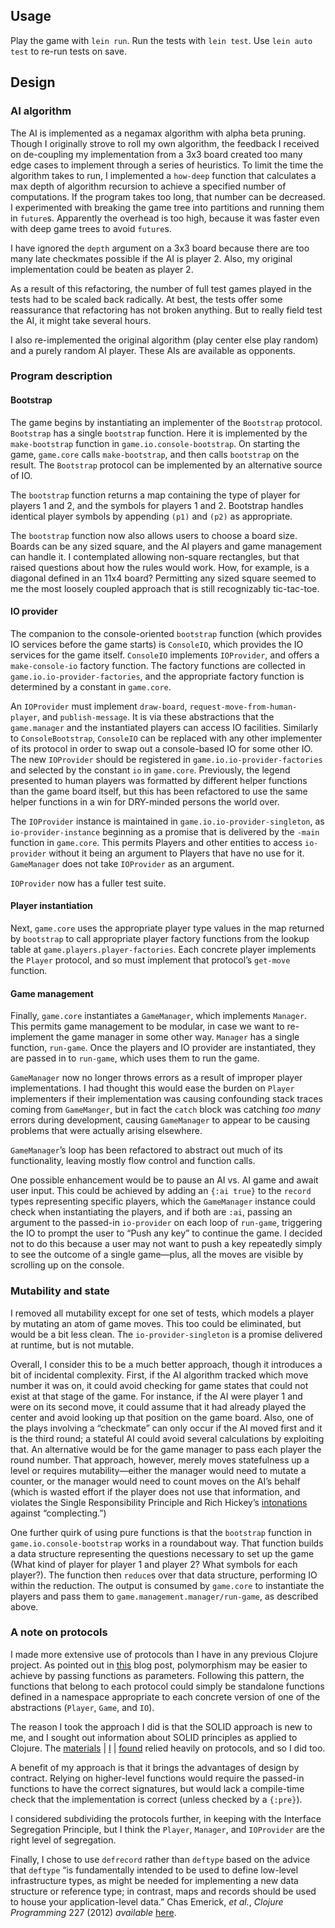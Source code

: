Usage
-----

Play the game with `lein run`. Run the tests with `lein test`. Use
`lein auto test` to re-run tests on save.

Design
------

### AI algorithm

The AI is implemented as a negamax algorithm with alpha beta pruning.
Though I originally strove to roll my own algorithm, the feedback I
received on de-coupling my implementation from a 3x3 board created too
many edge cases to implement through a series of heuristics. To limit
the time the algorithm takes to run, I implemented a `how-deep` function
that calculates a max depth of algorithm recursion to achieve a
specified number of computations. If the program takes too long, that
number can be decreased. I experimented with breaking the game tree 
into partitions and running them in `future`s. Apparently the overhead is
too high, because it was faster even with deep game trees to avoid `future`s.

I have ignored the `depth` argument on a 3x3
board because there are too many late checkmates possible if the AI is
player 2. Also, my original implementation could be beaten as player 2.

As a result of this refactoring, the number of full test games played in
the tests had to be scaled back radically. At best, the tests offer some
reassurance that refactoring has not broken anything. But to really
field test the AI, it might take several hours.

I also re-implemented the original algorithm (play center else play
random) and a purely random AI player. These AIs are available as
opponents.

### Program description

#### Bootstrap

The game begins by instantiating an implementer of the `Bootstrap`
protocol. `Bootstrap` has a single `bootstrap` function. Here it is
implemented by the `make-bootstrap` function in
`game.io.console-bootstrap`. On starting the game, `game.core` calls
`make-bootstrap`, and then calls `bootstrap` on the result. The
`Bootstrap` protocol can be implemented by an alternative source of IO.

The `bootstrap` function returns a map containing the type of player for
players 1 and 2, and the symbols for players 1 and 2. Bootstrap handles
identical player symbols by appending `(p1)` and `(p2)` as appropriate.

The `bootstrap` function now also allows users to choose a board size.
Boards can be any sized square, and the AI players and game management
can handle it. I contemplated allowing non-square rectangles, but that
raised questions about how the rules would work. How, for example, is a
diagonal defined in an 11x4 board? Permitting any sized square seemed to
me the most loosely coupled approach that is still recognizably
tic-tac-toe.

#### IO provider

The companion to the console-oriented `bootstrap` function (which
provides IO services before the game starts) is `ConsoleIO`, which
provides the IO services for the game itself. `ConsoleIO` implements
`IOProvider`, and offers a `make-console-io` factory function. The
factory functions are collected in `game.io.io-provider-factories`, and
the appropriate factory function is determined by a constant in
`game.core`.

An `IOProvider` must implement `draw-board`,
`request-move-from-human-player`, and `publish-message`. It is via these
abstractions that the `game.manager` and the instantiated players can
access IO facilities. Similarly to `ConsoleBootstrap`, `ConsoleIO` can
be replaced with any other implementer of its protocol in order to swap
out a console-based IO for some other IO. The new `IOProvider` should be
registered in `game.io.io-provider-factories` and selected by the
constant `io` in `game.core`. Previously, the legend presented to human
players was formatted by different helper functions than the game board
itself, but this has been refactored to use the same helper functions in
a win for DRY-minded persons the world over.

The `IOProvider` instance is maintained in
`game.io.io-provider-singleton`, as `io-provider-instance` beginning as
a promise that is delivered by the `-main` function in `game.core`. This
permits Players and other entities to access `io-provider` without it
being an argument to Players that have no use for it. `GameManager` does
not take `IOProvider` as an argument.

`IOProvider` now has a fuller test suite.

#### Player instantiation

Next, `game.core` uses the appropriate player type values in the map
returned by `bootstrap` to call appropriate player factory functions
from the lookup table at `game.players.player-factories`. Each concrete
player implements the `Player` protocol, and so must implement that
protocol’s `get-move` function.

#### Game management

Finally, `game.core` instantiates a `GameManager`, which implements
`Manager`. This permits game management to be modular, in case we want
to re-implement the game manager in some other way. `Manager` has a
single function, `run-game`. Once the players and IO provider are
instantiated, they are passed in to `run-game`, which uses them to run
the game.

`GameManager` now no longer throws errors as a result of improper player
implementations. I had thought this would ease the burden on `Player`
implementers if their implementation was causing confounding stack
traces coming from `GameManger`, but in fact the `catch` block was
catching *too many* errors during development, causing `GameManager` to
appear to be causing problems that were actually arising elsewhere.

`GameManager`’s loop has been refactored to abstract out much of its
functionality, leaving mostly flow control and function calls.

One possible enhancement would be to pause an AI vs. AI game and await
user input. This could be achieved by adding an `{:ai true}` to the
`record` types representing specific players, which the `GameManager`
instance could check when instantiating the players, and if both are
`:ai`, passing an argument to the passed-in `io-provider` on each loop
of `run-game`, triggering the IO to prompt the user to “Push any key” to
continue the game. I decided not to do this because a user may not want
to push a key repeatedly simply to see the outcome of a single
game—plus, all the moves are visible by scrolling up on the console.

### Mutability and state

I removed all mutability except for one set of tests, which models a
player by mutating an atom of game moves. This too could be eliminated,
but would be a bit less clean. The `io-provider-singleton` is a promise
delivered at runtime, but is not mutable.

Overall, I consider this to be a much better approach, though it
introduces a bit of incidental complexity. First, if the AI algorithm
tracked which move number it was on, it could avoid checking for game
states that could not exist at that stage of the game. For instance, if
the AI were player 1 and were on its second move, it could assume that
it had already played the center and avoid looking up that position on
the game board. Also, one of the plays involving a “checkmate” can only
occur if the AI moved first and it is the third round; a stateful AI
could avoid several calculations by exploiting that. An alternative
would be for the game manager to pass each player the round number. That
approach, however, merely moves statefulness up a level or requires
mutability—either the manager would need to mutate a counter, or the
manager would need to count moves on the AI’s behalf (which is wasted
effort if the player does not use that information, and violates the
Single Responsibility Principle and Rich Hickey’s
[intonations](http://www.infoq.com/presentations/Simple-Made-Easy)
against “complecting.”)

One further quirk of using pure functions is that the `bootstrap`
function in `game.io.console-bootstrap` works in a roundabout way. That
function builds a data structure representing the questions necessary to
set up the game (What kind of player for player 1 and player 2? What
symbols for each player?). The function then `reduce`s over that data
structure, performing IO within the reduction. The output is consumed by
`game.core` to instantiate the players and pass them to
`game.management.manager/run-game`, as described above.

### A note on protocols

I made more extensive use of protocols than I have in any previous
Clojure project. As pointed out in
[this](https://blog.8thlight.com/myles-megyesi/2012/04/26/polymorphism-in-clojure.html)
blog post, polymorphism may be easier to achieve by passing functions as
parameters. Following this pattern, the functions that belong to each
protocol could simply be standalone functions defined in a namespace
appropriate to each concrete version of one of the abstractions
(`Player`, `Game`, and `IO`).

The reason I took the approach I did is that the SOLID approach is new
to me, and I sought out information about SOLID principles as applied to
Clojure. The
[materials](http://www.lispcast.com/solid-principles-in-clojure) |
[I](http://thinkrelevance.com/blog/2013/11/07/when-should-you-use-clojures-object-oriented-features) |
[found](http://www.infoq.com/presentations/SOLID-Clojure) relied heavily
on protocols, and so I did too.

A benefit of my approach is that it brings the advantages of design by
contract. Relying on higher-level functions would require the passed-in
functions to have the correct signatures, but would lack a compile-time
check that the implementation is correct (unless checked by a `{:pre}`).

I considered subdividing the protocols further, in keeping with the
Interface Segregation Principle, but I think the `Player`, `Manager`,
and `IOProvider` are the right level of segregation.

Finally, I chose to use `defrecord` rather than `deftype` based on the
advice that `deftype` “is fundamentally intended to be used to define
low-level infrastructure types, as might be needed for implementing a
new data structure or reference type; in contrast, maps and records
should be used to house your application-level data.” Chas Emerick, *et
al.*, *Clojure Programming* 227 (2012) *available*
[here](https://goo.gl/vFxrp6).
